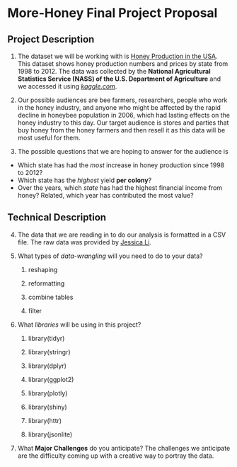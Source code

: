 # More-Honey Final Project Proposal

## Project Description

1. The dataset we will be working with is [Honey Production in the USA](https://www.kaggle.com/jessicali9530/honey-production/data).  This dataset shows honey production numbers and prices by state from 1998 to 2012.  The data was collected by the **National Agricultural Statistics Service (NASS) of the U.S. Department of Agriculture** and we accessed it using [_kaggle.com_](kaggle.com).

2. Our possible audiences are bee farmers, researchers, people who work in the honey industry, and anyone who might be affected by the rapid decline in honeybee population in 2006, which had lasting effects on the honey industry to this day.  Our target audience is stores and parties that buy honey from the honey farmers and then resell it as this data will be most useful for them.

3. The possible questions that we are hoping to answer for the audience is
- Which state has had the *most* increase in honey production since 1998 to 2012?
- Which state has the *highest* yield **per colony**?
- Over the years, which *state* has had the highest financial income from honey? Related, which year has contributed the most value?  

## Technical Description

4. The data that we are reading in to do our analysis is formatted in a CSV file. The raw data was provided by [Jessica Li](https://www.kaggle.com/jessicali9530).

5. What types of _data-wrangling_ will you need to do to your data?  

    1) reshaping

    2) reformatting

    3) combine tables

    4) filter


6. What _libraries_ will be using in this project?

    1) library(tidyr)

    2) library(stringr)

    3) library(dplyr)

    4) library(ggplot2)

    5) library(plotly)

    6) library(shiny)

    7) library(httr)

    8) library(jsonlite)


7. What __Major Challenges__ do you anticipate?
  The challenges we anticipate are the difficulty coming up with a creative way to portray the data.
